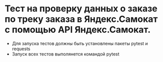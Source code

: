 ﻿# Тест на проверку данных о заказе по треку заказа в Яндекс.Самокат с помощью API Яндекс.Самокат.
- Для запуска тестов должны быть установлены пакеты pytest и requests
- Запуск всех тестов выполянется командой pytest